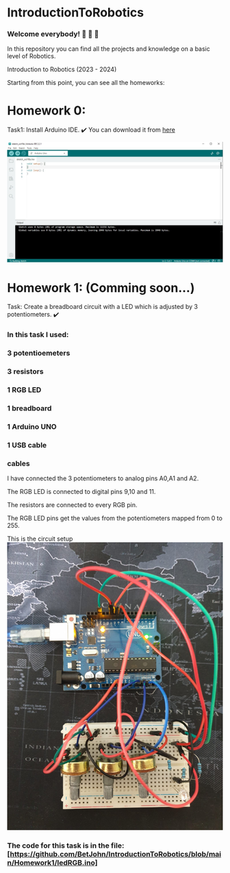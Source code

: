 # IntroductionToRobotics

### Welcome everybody! :wave: :sunflower: :sunflower:

In this repository you can find all the projects and knowledge on a basic level of Robotics.

Introduction to Robotics (2023 - 2024)

Starting from this point, you can see all the homeworks:

# Homework 0:

Task1: Install Arduino IDE. :heavy_check_mark: You can download it from [here](https://www.arduino.cc/en/software) 

![This is the latest version of Arduino IDE](https://github.com/BetJohn/IntroductionToRobotics/blob/main/Arduino%20IDE%20-%20Photo.jpg)


# Homework 1: (Comming soon...)

Task: Create a breadboard circuit with a LED which is adjusted by 3 potentiometers. :heavy_check_mark:

### In this task I used: 
### 3 potentioemeters
### 3 resistors
### 1 RGB LED
### 1 breadboard
### 1 Arduino UNO
### 1 USB cable
### cables

I have connected the 3 potentiometers to analog pins A0,A1 and A2. 

The RGB LED is connected to digital pins 9,10 and 11. 

The resistors are connected to every RGB pin.

The RGB LED pins get the values from the potentiometers mapped from 0 to 255.

This is the circuit setup
![Sample](https://github.com/BetJohn/IntroductionToRobotics/blob/main/Homework1/ledRGB_Setup.jpg)
### The code for this task is in the file: [https://github.com/BetJohn/IntroductionToRobotics/blob/main/Homework1/ledRGB.ino]
